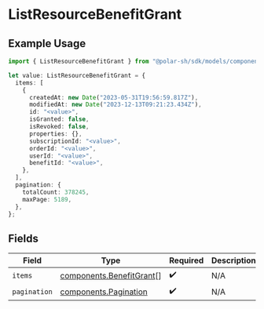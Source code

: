 # ListResourceBenefitGrant

## Example Usage

```typescript
import { ListResourceBenefitGrant } from "@polar-sh/sdk/models/components";

let value: ListResourceBenefitGrant = {
  items: [
    {
      createdAt: new Date("2023-05-31T19:56:59.817Z"),
      modifiedAt: new Date("2023-12-13T09:21:23.434Z"),
      id: "<value>",
      isGranted: false,
      isRevoked: false,
      properties: {},
      subscriptionId: "<value>",
      orderId: "<value>",
      userId: "<value>",
      benefitId: "<value>",
    },
  ],
  pagination: {
    totalCount: 378245,
    maxPage: 5189,
  },
};
```

## Fields

| Field                                                                | Type                                                                 | Required                                                             | Description                                                          |
| -------------------------------------------------------------------- | -------------------------------------------------------------------- | -------------------------------------------------------------------- | -------------------------------------------------------------------- |
| `items`                                                              | [components.BenefitGrant](../../models/components/benefitgrant.md)[] | :heavy_check_mark:                                                   | N/A                                                                  |
| `pagination`                                                         | [components.Pagination](../../models/components/pagination.md)       | :heavy_check_mark:                                                   | N/A                                                                  |